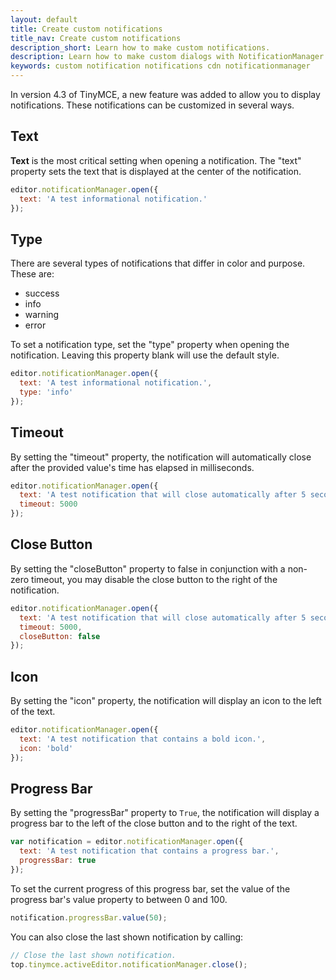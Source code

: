 ```yaml
---
layout: default
title: Create custom notifications
title_nav: Create custom notifications
description_short: Learn how to make custom notifications.
description: Learn how to make custom dialogs with NotificationManager.
keywords: custom notification notifications cdn notificationmanager
---
```


In version 4.3 of TinyMCE, a new feature was added to allow you to display notifications. These notifications can be customized in several ways.

## Text

**Text** is the most critical setting when opening a notification. The "text" property sets the text that is displayed at the center of the notification.

```js
editor.notificationManager.open({
  text: 'A test informational notification.'
});
```

## Type

There are several types of notifications that differ in color and purpose. These are:

* success
* info
* warning
* error

To set a notification type, set the "type" property when opening the notification. Leaving this property blank will use the default style.

```js
editor.notificationManager.open({
  text: 'A test informational notification.',
  type: 'info'
});
```

## Timeout

By setting the "timeout" property, the notification will automatically close after the provided value's time has elapsed in milliseconds.

```js
editor.notificationManager.open({
  text: 'A test notification that will close automatically after 5 seconds.',
  timeout: 5000
});
```

## Close Button

By setting the "closeButton" property to false in conjunction with a non-zero timeout, you may disable the close button to the right of the notification.

```js
editor.notificationManager.open({
  text: 'A test notification that will close automatically after 5 seconds and has the close button disabled.',
  timeout: 5000,
  closeButton: false
});
```

## Icon

By setting the "icon" property, the notification will display an icon to the left of the text.

```js
editor.notificationManager.open({
  text: 'A test notification that contains a bold icon.',
  icon: 'bold'
});
```

## Progress Bar

By setting the "progressBar" property to `True`, the notification will display a progress bar to the left of the close button and to the right of the text.

```js
var notification = editor.notificationManager.open({
  text: 'A test notification that contains a progress bar.',
  progressBar: true
});
```

To set the current progress of this progress bar, set the value of the progress bar's value property to between 0 and 100.

```js
notification.progressBar.value(50);
```

You can also close the last shown notification by calling:

```js
// Close the last shown notification.
top.tinymce.activeEditor.notificationManager.close();
```
